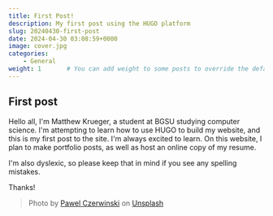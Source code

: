 ```yaml
---
title: First Post!
description: My first post using the HUGO platform
slug: 20240430-first-post
date: 2024-04-30 03:08:59+0000
image: cover.jpg
categories:
    - General
weight: 1       # You can add weight to some posts to override the default sorting (date descending)
---
```



## First post
Hello all, I'm Matthew Krueger, a student at BGSU studying computer science.
I'm attempting to learn how to use HUGO to build my website, and this is my
first post to the site. I'm always excited to learn. On this website, I plan
to make portfolio posts, as well as host an online copy of my resume.

I'm also dyslexic, so please keep that in mind if you see any spelling mistakes.

Thanks!

> Photo by [Pawel Czerwinski](https://unsplash.com/@pawel_czerwinski) on [Unsplash](https://unsplash.com/)
